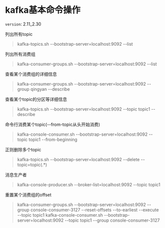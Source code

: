 # kafka基本命令操作

`version`: 2.11_2.30

列出所有topic

> kafka-topics.sh --bootstrap-server=localhost:9092 --list

列出所有消费组

> kafka-consumer-groups.sh --bootstrap-server=localhost:9092 --list

查看某个消费组的详细信息

> kafka-consumer-groups.sh --bootstrap-server=localhost:9092 --group qingyan --describe

查看某个topic的分区等详细信息

> kafka-topics.sh --bootstrap-server=localhost:9092 --topic topic1 --describe

命令行消费某个topic(--from-topic从头开始消费)

> kafka-console-consumer.sh --bootstrap-server=localhost:9092 --topic topic1 --from-beginning

正则删除多个topic

> kafka-topics.sh --bootstrap-server=localhost:9092 --delete --topic=topic\(.*\)

消息生产者

> kafka-console-producer.sh --broker-list=localhost:9092 --topic topic1

重置某个消费组的offset

> kafka-consumer-groups.sh --bootstrap-server=localhost:9092 --group console-consumer-3127 --reset-offsets --to-earliest --execute --topic topic1
> kafka-console-consumer.sh --bootstrap-server=localhost:9092 --topic topic1 --group console-consumer-3127
